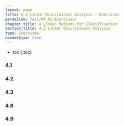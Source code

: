 ```yaml
---
layout: page
title: 4.3 Linear Discriminant Analysis - Exercises
permalink: /esl/04_03_Exercises/
chapter_title: 4 Linear Methods for Classification
section_title: 4.3 Linear Discriminant Analysis
type: Exercises
usemathjax: true
---
```


* toc
{:toc}

### 4.1

### 4.2

### 4.3

### 4.8

### 4.9